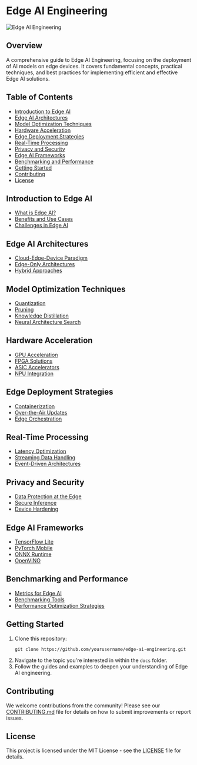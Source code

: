 # Edge AI Engineering

![Edge AI Engineering](https://via.placeholder.com/1200x300?text=Edge+AI+Engineering)

## Overview

A comprehensive guide to Edge AI Engineering, focusing on the deployment of AI models on edge devices. It covers fundamental concepts, practical techniques, and best practices for implementing efficient and effective Edge AI solutions.

## Table of Contents

- [Introduction to Edge AI](#introduction-to-edge-ai)
- [Edge AI Architectures](#edge-ai-architectures)
- [Model Optimization Techniques](#model-optimization-techniques)
- [Hardware Acceleration](#hardware-acceleration)
- [Edge Deployment Strategies](#edge-deployment-strategies)
- [Real-Time Processing](#real-time-processing)
- [Privacy and Security](#privacy-and-security)
- [Edge AI Frameworks](#edge-ai-frameworks)
- [Benchmarking and Performance](#benchmarking-and-performance)
- [Getting Started](#getting-started)
- [Contributing](#contributing)
- [License](#license)

## Introduction to Edge AI

- [What is Edge AI?](docs/introduction-to-edge-ai.md#what-is-edge-ai)
- [Benefits and Use Cases](docs/introduction-to-edge-ai.md#benefits-and-use-cases)
- [Challenges in Edge AI](docs/introduction-to-edge-ai.md#challenges-in-edge-ai)

## Edge AI Architectures

- [Cloud-Edge-Device Paradigm](docs/edge-ai-architectures.md#cloud-edge-device-paradigm)
- [Edge-Only Architectures](docs/edge-ai-architectures.md#edge-only-architectures)
- [Hybrid Approaches](docs/edge-ai-architectures.md#hybrid-approaches)

## Model Optimization Techniques

- [Quantization](docs/model-optimization-techniques.md#quantization)
- [Pruning](docs/model-optimization-techniques.md#pruning)
- [Knowledge Distillation](docs/model-optimization-techniques.md#knowledge-distillation)
- [Neural Architecture Search](docs/model-optimization-techniques.md#neural-architecture-search)

## Hardware Acceleration

- [GPU Acceleration](docs/hardware-acceleration.md#gpu-acceleration)
- [FPGA Solutions](docs/hardware-acceleration.md#fpga-solutions)
- [ASIC Accelerators](docs/hardware-acceleration.md#asic-accelerators)
- [NPU Integration](docs/hardware-acceleration.md#npu-integration)

## Edge Deployment Strategies

- [Containerization](docs/edge-deployment-strategies.md#containerization)
- [Over-the-Air Updates](docs/edge-deployment-strategies.md#over-the-air-updates)
- [Edge Orchestration](docs/edge-deployment-strategies.md#edge-orchestration)

## Real-Time Processing

- [Latency Optimization](docs/real-time-processing.md#latency-optimization)
- [Streaming Data Handling](docs/real-time-processing.md#streaming-data-handling)
- [Event-Driven Architectures](docs/real-time-processing.md#event-driven-architectures)

## Privacy and Security

- [Data Protection at the Edge](docs/privacy-and-security.md#data-protection-at-the-edge)
- [Secure Inference](docs/privacy-and-security.md#secure-inference)
- [Device Hardening](docs/privacy-and-security.md#device-hardening)

## Edge AI Frameworks

- [TensorFlow Lite](docs/edge-ai-frameworks.md#tensorflow-lite)
- [PyTorch Mobile](docs/edge-ai-frameworks.md#pytorch-mobile)
- [ONNX Runtime](docs/edge-ai-frameworks.md#onnx-runtime)
- [OpenVINO](docs/edge-ai-frameworks.md#openvino)

## Benchmarking and Performance

- [Metrics for Edge AI](docs/benchmarking-and-performance.md#metrics-for-edge-ai)
- [Benchmarking Tools](docs/benchmarking-and-performance.md#benchmarking-tools)
- [Performance Optimization Strategies](docs/benchmarking-and-performance.md#performance-optimization-strategies)

## Getting Started

1. Clone this repository:
   ```
   git clone https://github.com/yourusername/edge-ai-engineering.git
   ```
2. Navigate to the topic you're interested in within the `docs` folder.
3. Follow the guides and examples to deepen your understanding of Edge AI engineering.

## Contributing

We welcome contributions from the community! Please see our [CONTRIBUTING.md](CONTRIBUTING.md) file for details on how to submit improvements or report issues.

## License

This project is licensed under the MIT License - see the [LICENSE](LICENSE) file for details.
